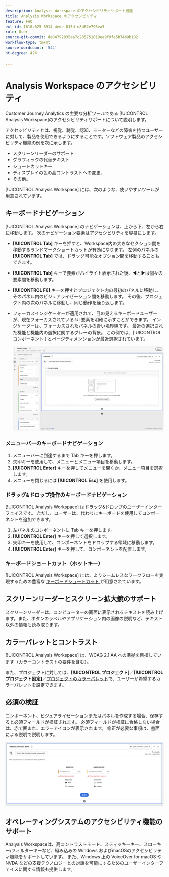 ```yaml
---
description: Analysis Workspace のアクセシビリティサポート機能
title: Analysis Workspace のアクセシビリティ
feature: FAQ
exl-id: 1616c625-8914-4ede-815d-e8d62e796ea5
role: User
source-git-commit: de04792035aa7c235751019ee9f9fe5b74b9b102
workflow-type: tm+mt
source-wordcount: '544'
ht-degree: 42%

---
```


# Analysis Workspace のアクセシビリティ

Customer Journey Analytics の主要な分析ツールである [!UICONTROL Analysis Workspace]のアクセシビリティサポートについて説明します。

アクセシビリティとは、視覚、聴覚、認知、モーターなどの障害を持つユーザーに対して、製品を使用できるようにすることです。ソフトウェア製品のアクセシビリティ機能の例を次に示します。

* スクリーンリーダーのサポート
* グラフィックの代替テキスト
* ショートカットキー
* ディスプレイの色の高コントラストへの変更、
* その他。

[!UICONTROL Analysis Workspace] には、次のような、使いやすいツールが用意されています。

## キーボードナビゲーション

[!UICONTROL Analysis Workspace] のナビゲーションは、上から下、左から右に移動します。 次のナビゲーション要素はアクセシビリティを容易にします。

* **[!UICONTROL Tab]** キーを押すと、Workspace内の大きなセクション間を移動するランドマークショートカットが有効になります。 左側のパネルの **[!UICONTROL Tab]** では、ドラッグ可能なオプション間を移動することもできます。
* **[!UICONTROL Tab]** キーで要素がハイライト表示された後、◀︎と▶︎は個々の要素間を移動します。
* **[!UICONTROL F6]** キーを押すとプロジェクト内の最初のパネルに移動し、そのパネル内のビジュアライゼーション間を移動します。 その後、プロジェクト内の次のパネルに移動し、同じ動作を繰り返します。
* フォーカスインジケーターが適用されて、目の見えるキーボードユーザーが、現在フォーカスされている UI 要素を明確に示すことができます。 インジケーターは、フォーカスされたパネルの青い境界線です。 最近の選択された機能と機能内の選択に関するグレーの背景。 この例では、[!UICONTROL  コンポーネント ] とページディメンションが最近選択されています。

  ![フリーフォームテーブル周囲の青い境界線のフォーカスインジケーターを表示するフリーフォームテーブル。](assets/focus-indicator.png)

### メニューバーのキーボードナビゲーション

1. メニューバーに到達するまで Tab キーを押します。
1. 矢印キーを使用して、メニューとメニュー項目を移動します。
1. **[!UICONTROL Enter]** キーを押してメニューを開くか、メニュー項目を選択します。
1. メニューを閉じるには **[!UICONTROL Esc]** を使用します。

### ドラッグ&amp;ドロップ操作のキーボードナビゲーション

[!UICONTROL Analysis Workspace] はドラッグ&amp;ドロップのユーザーインターフェイスです。 ただし、ユーザーは、代わりにキーボードを使用してコンポーネントを追加できます。

1. 左パネルのコンポーネントに Tab キーを押します。
1. **[!UICONTROL Enter]** キーを押して選択します。
1. 矢印キーを使用して、コンポーネントをドロップする領域に移動します。
1. **[!UICONTROL Enter]** キーを押して、コンポーネントを配置します。

### キーボードショートカット（ホットキー）

[!UICONTROL Analysis Workspace] には、よりシームレスなワークフローを実現するための豊富な [ キーボードショートカット ](https://experienceleague.adobe.com/en/docs/analytics/analyze/analysis-workspace/build-workspace-project/fa-shortcut-keys) が用意されています。

## スクリーンリーダーとスクリーン拡大鏡のサポート

スクリーンリーダーは、コンピューターの画面に表示されるテキストを読み上げます。また、ボタンのラベルやアプリケーション内の画像の説明など、テキスト以外の情報も読み取ります。

## カラーパレットとコントラスト

[!UICONTROL Analysis Workspace] は、WCAG 2.1 AA への準拠を目指しています（カラーコントラストの要件を含む）。

また、プロジェクトに対しては、**[!UICONTROL プロジェクト]**／**[!UICONTROL プロジェクト設定]**／[プロジェクトのカラーパレット](https://experienceleague.adobe.com/en/docs/analytics/analyze/analysis-workspace/build-workspace-project/color-palettes)で、ユーザーが希望するカラーパレットを設定できます。

## 必須の検証

コンポーネント、ビジュアライゼーションまたはパネルを作成する場合、保存すると必須フィールドが検証されます。 必須フィールドが検証に合格しない場合は、赤で囲まれ、エラーアイコンが表示されます。 修正が必要な事項は、書面による説明で説明します。

![セグメントビルダーとエラー検証インジケーター。](assets/error-validation.png)

## オペレーティングシステムのアクセシビリティ機能のサポート

Analysis Workspaceは、高コントラストモード、スティッキーキー、スローキー/フィルターキーなど、組み込みの Windows およびmacOSのアクセシビリティ機能をサポートしています。 また、Windows 上の VoiceOver for macOS や NVDA などの支援テクノロジーとの対話を可能にするためのユーザーインターフェイスに関する情報も提供します。

